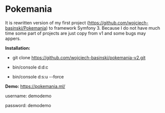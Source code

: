# Pokemania

It is rewritten version of my first project (https://github.com/wojciech-basinski/Pokemania) to framework Symfony 3. Because I do not have much time some part of projects are just copy from v1 and some bugs may appers.


**Installation:**

- git clone https://github.com/wojciech-basinski/pokemania-v2.git

- bin/console d:d:c

- bin/console d:s:u --force


**Demo:**
https://pokemania.ml/

username: demodemo

password: demodemo
